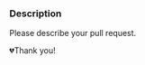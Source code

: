 <!--

If this a new feature make sure you discussed it before, otherwise it can stay unmerged for a long time. Check current roadmap https://github.com/stereobooster/react-snap/issues/90

Please add tests for your code.

--->

### Description
Please describe your pull request.

💔Thank you!